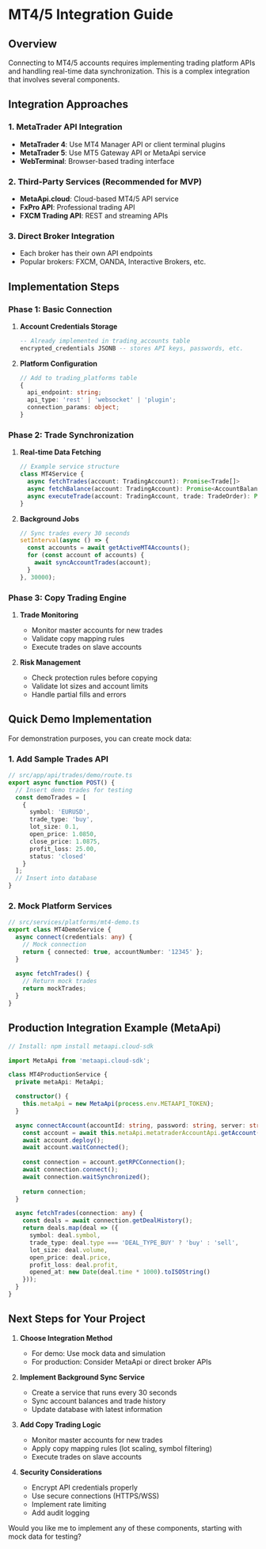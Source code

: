 # MT4/5 Integration Guide

## Overview
Connecting to MT4/5 accounts requires implementing trading platform APIs and handling real-time data synchronization. This is a complex integration that involves several components.

## Integration Approaches

### 1. MetaTrader API Integration
- **MetaTrader 4**: Use MT4 Manager API or client terminal plugins
- **MetaTrader 5**: Use MT5 Gateway API or MetaApi service
- **WebTerminal**: Browser-based trading interface

### 2. Third-Party Services (Recommended for MVP)
- **MetaApi.cloud**: Cloud-based MT4/5 API service
- **FxPro API**: Professional trading API
- **FXCM Trading API**: REST and streaming APIs

### 3. Direct Broker Integration
- Each broker has their own API endpoints
- Popular brokers: FXCM, OANDA, Interactive Brokers, etc.

## Implementation Steps

### Phase 1: Basic Connection
1. **Account Credentials Storage**
   ```sql
   -- Already implemented in trading_accounts table
   encrypted_credentials JSONB -- stores API keys, passwords, etc.
   ```

2. **Platform Configuration**
   ```typescript
   // Add to trading_platforms table
   {
     api_endpoint: string;
     api_type: 'rest' | 'websocket' | 'plugin';
     connection_params: object;
   }
   ```

### Phase 2: Trade Synchronization
1. **Real-time Data Fetching**
   ```typescript
   // Example service structure
   class MT4Service {
     async fetchTrades(account: TradingAccount): Promise<Trade[]>
     async fetchBalance(account: TradingAccount): Promise<AccountBalance>
     async executeTrade(account: TradingAccount, trade: TradeOrder): Promise<Trade>
   }
   ```

2. **Background Jobs**
   ```typescript
   // Sync trades every 30 seconds
   setInterval(async () => {
     const accounts = await getActiveMT4Accounts();
     for (const account of accounts) {
       await syncAccountTrades(account);
     }
   }, 30000);
   ```

### Phase 3: Copy Trading Engine
1. **Trade Monitoring**
   - Monitor master accounts for new trades
   - Validate copy mapping rules
   - Execute trades on slave accounts

2. **Risk Management**
   - Check protection rules before copying
   - Validate lot sizes and account limits
   - Handle partial fills and errors

## Quick Demo Implementation

For demonstration purposes, you can create mock data:

### 1. Add Sample Trades API
```typescript
// src/app/api/trades/demo/route.ts
export async function POST() {
  // Insert demo trades for testing
  const demoTrades = [
    {
      symbol: 'EURUSD',
      trade_type: 'buy',
      lot_size: 0.1,
      open_price: 1.0850,
      close_price: 1.0875,
      profit_loss: 25.00,
      status: 'closed'
    }
  ];
  // Insert into database
}
```

### 2. Mock Platform Services
```typescript
// src/services/platforms/mt4-demo.ts
export class MT4DemoService {
  async connect(credentials: any) {
    // Mock connection
    return { connected: true, accountNumber: '12345' };
  }
  
  async fetchTrades() {
    // Return mock trades
    return mockTrades;
  }
}
```

## Production Integration Example (MetaApi)

```typescript
// Install: npm install metaapi.cloud-sdk

import MetaApi from 'metaapi.cloud-sdk';

class MT4ProductionService {
  private metaApi: MetaApi;

  constructor() {
    this.metaApi = new MetaApi(process.env.METAAPI_TOKEN);
  }

  async connectAccount(accountId: string, password: string, server: string) {
    const account = await this.metaApi.metatraderAccountApi.getAccount(accountId);
    await account.deploy();
    await account.waitConnected();
    
    const connection = account.getRPCConnection();
    await connection.connect();
    await connection.waitSynchronized();
    
    return connection;
  }

  async fetchTrades(connection: any) {
    const deals = await connection.getDealHistory();
    return deals.map(deal => ({
      symbol: deal.symbol,
      trade_type: deal.type === 'DEAL_TYPE_BUY' ? 'buy' : 'sell',
      lot_size: deal.volume,
      open_price: deal.price,
      profit_loss: deal.profit,
      opened_at: new Date(deal.time * 1000).toISOString()
    }));
  }
}
```

## Next Steps for Your Project

1. **Choose Integration Method**
   - For demo: Use mock data and simulation
   - For production: Consider MetaApi or direct broker APIs

2. **Implement Background Sync Service**
   - Create a service that runs every 30 seconds
   - Sync account balances and trade history
   - Update database with latest information

3. **Add Copy Trading Logic**
   - Monitor master accounts for new trades
   - Apply copy mapping rules (lot scaling, symbol filtering)
   - Execute trades on slave accounts

4. **Security Considerations**
   - Encrypt API credentials properly
   - Use secure connections (HTTPS/WSS)
   - Implement rate limiting
   - Add audit logging

Would you like me to implement any of these components, starting with mock data for testing?